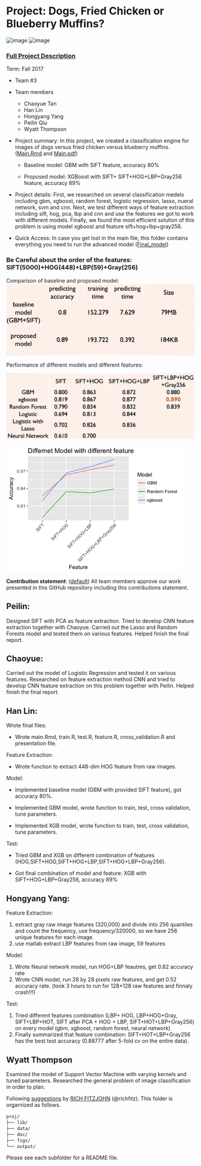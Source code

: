 # Project: Dogs, Fried Chicken or Blueberry Muffins?
![image](figs/chicken.jpg)
![image](figs/muffin.jpg)

### [Full Project Description](doc/project3_desc.md)

Term: Fall 2017

+ Team #3
+ Team members
	+ Chaoyue Tan
    + Han Lin 
    + Hongyang Yang
    + Peilin Qiu
    + Wyatt Thompson


+ Project summary: In this project, we created a classification engine for images of dogs versus fried chicken versus blueberry muffins. ([Main.Rmd](doc/main.Rmd) and [Main.pdf](doc/main.pdf))

  + Baseline model: GBM with SIFT feature, accuracy 80%
  
  + Proposed model: XGBoost with SIFT+ SIFT+HOG+LBP+Gray256 feature, accuracy 89%
  
+ Project details: First, we researched on several classification medels including gbm, xgboost, random forest, logistic regression, lasso, nueral network, svm and cnn. Next, we test different ways of feature extraction including sift, hog, pca, lbp and cnn and use the features we got to work with different models. Finally, we found the most efficient solution of this problem is using model xgboost and feature sift+hog+lbp+gray256.

+ Quick Access: In case you get lost in the main file, this folder contains everything you need to run the advanced model ([Final_model](lib/Hongyang_Final))

### Be Careful about the order of the features: SIFT(5000)+HOG(448)+LBP(59)+Gray(256)

Comparison of baseline and proposed model:	
![image](figs/base_vs_new.png)

Performance of different models and different features:

![image](figs/models_vs_feature.png)

![image](figs/mode_vs_feature.png)






**Contribution statement**: ([default](doc/a_note_on_contributions.md)) All team members approve our work presented in this GitHub repository including this contributions statement. 

## Peilin: 

Designed SIFT with PCA as feature extraction. Tried to develop CNN feature extraction together with Chaoyue. Carried out the Lasso and Random Forests model and tested them on various features. Helped finish the final report.

## Chaoyue: 

Carried out the model of Logistic Regression and tested it on various features. Researched on feature extraction method CNN and tried to develop CNN feature extraction on this problem together with Peilin. Helped finish the final report.

## Han Lin: 

Wrote final files:

* Wrote main.Rmd, train.R, test.R, feature.R, cross_validation.R and presentation file.

Feature Extraction:

* Wrote function to extract 448-dim HOG feature from raw images.

Model:

* Implemented baseline model (GBM with provided SIFT feature), got accuracy 80%.

* Implemented GBM model, wrote function to train, test, cross validation, tune parameters.

* Implemented XGB model, wrote function to train, test, cross validation, tune parameters.

Test:

* Tried GBM and XGB on different combination of features (HOG,SIFT+HOG,SIFT+HOG+LBP,SIFT+HOG+LBP+Gray256).

* Got final combination of model and feature: XGB with SIFT+HOG+LBP+Gray256, accuracy 89%



## Hongyang Yang:

Feature Extraction: 
1. extract gray raw image features (320,000) and divide into 256 quantiles and count the frequency, use frequency/320000, so we have 256 unique features for each image.
2. use matlab extract LBP features from raw image, 59 features

Model:
1. Wrote Neural network model, run HOG+LBP feautres, get 0.82 accuracy rate
2. Wrote CNN model, run 28 by 28 pixels raw features, and get 0.52 accuracy rate. (took 3 hours to run for 128*128 raw features and finnaly crash!!!)

Test:
1. Tried different features combination (LBP+ HOG, LBP+HOG+Gray, SIFT+LBP+HOT, SIFT after PCA + HOG + LBP, SIFT+HOT+LBP+Gray256) on every model (gbm, xgboost, random forest, neural network)
2. Finally summarized that feature combination: SIFT+HOT+LBP+Gray256 has the best test accuracy (0.88777 after 5-fold cv on the entire data). 


## Wyatt Thompson
Examined the model of Support Vector Machine with varying kernels and tuned parameters. Researched the general problem of image classification in order to plan. 

Following [suggestions](http://nicercode.github.io/blog/2013-04-05-projects/) by [RICH FITZJOHN](http://nicercode.github.io/about/#Team) (@richfitz). This folder is orgarnized as follows.

```
proj/
├── lib/
├── data/
├── doc/
├── figs/
└── output/
```

Please see each subfolder for a README file.
